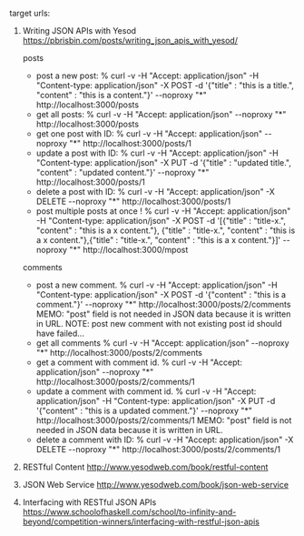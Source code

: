 target urls:
1. Writing JSON APIs with Yesod
   https://pbrisbin.com/posts/writing_json_apis_with_yesod/

   posts
   - post a new post:
     % curl -v -H "Accept: application/json" -H "Content-type: application/json" -X POST -d '{"title" : "this is a title.", "content" : "this is a content."}' --noproxy "*" http://localhost:3000/posts
   - get all posts:
     % curl -v -H "Accept: application/json" --noproxy "*" http://localhost:3000/posts
   - get one post with ID:
     % curl -v -H "Accept: application/json" --noproxy "*" http://localhost:3000/posts/1
   - update a post with ID:
     % curl -v -H "Accept: application/json" -H "Content-type: application/json" -X PUT -d '{"title" : "updated title.", "content" : "updated content."}' --noproxy "*" http://localhost:3000/posts/1
   - delete a post with ID:
     % curl -v -H "Accept: application/json" -X DELETE --noproxy "*" http://localhost:3000/posts/1
   - post multiple posts at once !
     % curl -v -H "Accept: application/json" -H "Content-type: application/json" -X POST -d '[{"title" : "title-x.", "content" : "this is a x content."}, {"title" : "title-x.", "content" : "this is a x content."},{"title" : "title-x.", "content" : "this is a x content."}]' --noproxy "*" http://localhost:3000/mpost

   comments
   - post a new comment.
     % curl -v -H "Accept: application/json" -H "Content-type: application/json" -X POST -d '{"content" : "this is a comment."}' --noproxy "*" http://localhost:3000/posts/2/comments
     MEMO: "post" field is not needed in JSON data because it is written in URL.
     NOTE: post new comment with not existing post id should have failed...
   - get all comments
     % curl -v -H "Accept: application/json" --noproxy "*" http://localhost:3000/posts/2/comments
   - get a comment with comment id.
     % curl -v -H "Accept: application/json" --noproxy "*" http://localhost:3000/posts/2/comments/1
   - update a comment with comment id.
     % curl -v -H "Accept: application/json" -H "Content-type: application/json" -X PUT -d '{"content" : "this is a updated comment."}' --noproxy "*" http://localhost:3000/posts/2/comments/1
     MEMO: "post" field is not needed in JSON data because it is written in URL.
   - delete a comment with ID:
     % curl -v -H "Accept: application/json" -X DELETE --noproxy "*" http://localhost:3000/posts/2/comments/1


2. RESTful Content
   http://www.yesodweb.com/book/restful-content
3. JSON Web Service
   http://www.yesodweb.com/book/json-web-service
4. Interfacing with RESTful JSON APIs
   https://www.schoolofhaskell.com/school/to-infinity-and-beyond/competition-winners/interfacing-with-restful-json-apis

